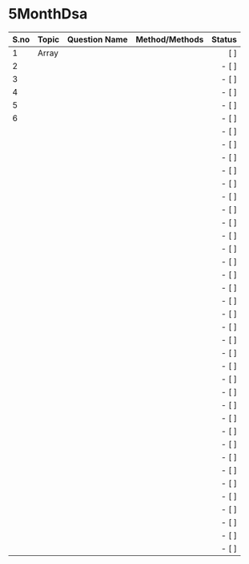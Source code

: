 # 5MonthDsa



| S.no      |      Topic        | Question Name  | Method/Methods|  Status                               |  
| :---      |   :---            |     :---:      |          ---: |    ---:                               |
| 1          |     Array         |                |               |    [ ]                              |
| 2         |                   |                |               |    - [ ]                              |
| 3          |                   |                |               |    - [ ]                              |
| 4          |                   |                |               |    - [ ]                              |
| 5          |                   |                |               |    - [ ]                              |
| 6          |                   |                |               |    - [ ]                              |
|           |                   |                |               |    - [ ]                              |
|           |                   |                |               |    - [ ]                              |
|           |                   |                |               |    - [ ]                              |
|           |                   |                |               |    - [ ]                              |
|           |                   |                |               |    - [ ]                              |
|           |                   |                |               |    - [ ]                              |
|           |                   |                |               |    - [ ]                              |
|           |                   |                |               |    - [ ]                              |
|           |                   |                |               |    - [ ]                              |
|           |                   |                |               |    - [ ]                              |
|           |                   |                |               |    - [ ]                              |
|           |                   |                |               |    - [ ]                              |
|           |                   |                |               |    - [ ]                              |
|           |                   |                |               |    - [ ]                              |
|           |                   |                |               |    - [ ]                              |
|           |                   |                |               |    - [ ]                              |
|           |                   |                |               |    - [ ]                              |
|           |                   |                |               |    - [ ]                              |
|           |                   |                |               |    - [ ]                              |
|           |                   |                |               |    - [ ]                              |
|           |                   |                |               |    - [ ]                              |
|           |                   |                |               |    - [ ]                              |
|           |                   |                |               |    - [ ]                              |
|           |                   |                |               |    - [ ]                              |
|           |                   |                |               |    - [ ]                              |
|           |                   |                |               |    - [ ]                              |
|           |                   |                |               |    - [ ]                              |
|           |                   |                |               |    - [ ]                              |
|           |                   |                |               |    - [ ]                              |
|           |                   |                |               |    - [ ]                              |
|           |                   |                |               |    - [ ]                              |
|           |                   |                |               |    - [ ]                              |
|           |                   |                |               |    - [ ]                              |
